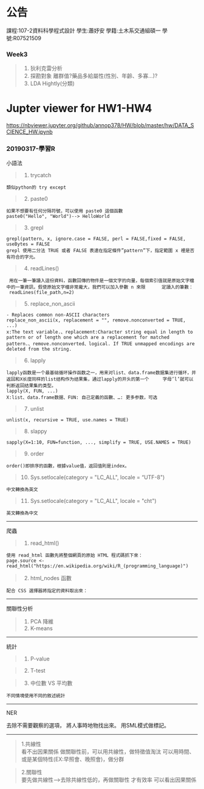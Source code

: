﻿#  公告
課程:107-2資料科學程式設計 學生:蕭妤安 學籍:土木系交通組碩一 學號:R07521509
### Week3
>1. 狄利克雷分析
>2. 探勘對象
		離群值?藥品多給屬性(性別、年齡、多寡...)?
>3. LDA
		Hightly(分類)
# Jupter viewer for HW1-HW4
https://nbviewer.jupyter.org/github/annop378/HW/blob/master/hw/DATA_SCIENCE_HW.ipynb

### 20190317-學習R
小語法

>1. trycatch

    類似python的 try except

>2. paste0

    如果不想要有任何分隔符號，可以使用 paste0 這個函數
    paste0("Hello", "World")--> HelloWorld
    
>3. grepl

    grepl(pattern, x, ignore.case = FALSE, perl = FALSE,fixed = FALSE, useBytes = FALSE
    grepl 使用二分法 TRUE 或者 FALSE 表達在指定條件”pattern”下，指定範圍 x 裡是否有符合的字元。
    
>4. readLines()

     用在一筆一筆讀入這份資料，函數回傳的物件是一個文字的向量，每個索引值就是原始文字檔中的一筆資訊，假使原始文字檔非常龐大，我們可以加入參數 n 來限      定讀入的筆數：
     readLines(file_path,n=2)
     
>5. replace_non_ascii 

    - Replaces common non-ASCII characters
    replace_non_ascii(x, replacement = "", remove.nonconverted = TRUE, ...)
    x:The text variable.、replacement:Character string equal in length to pattern or of length one which are a replacement for matched         pattern.、remove.nonconverted、logical. If TRUE unmapped encodings are deleted from the string.
    
>6. lapply

    lapply函数是一个最基础循环操作函数之一，用来对list、data.frame数据集进行循环，并返回和X长度同样的list结构作为结果集，通过lapply的开头的第一个     字母’l’就可以判断返回结果集的类型。
    lapply(X, FUN, ...)
    X:list、data.frame数据、FUN: 自己定義的函數、…: 更多参数，可选
     
>7. unlist

    unlist(x, recursive = TRUE, use.names = TRUE)
    
>8. slappy

    sapply(X=1:10, FUN=function, ..., simplify = TRUE, USE.NAMES = TRUE)
    
>9. order

    order()即排序的函數，根據value值，返回值則是index。
    
>10. Sys.setlocale(category = "LC_ALL", locale = “UTF-8")

    中文轉換為英文
   
>11. Sys.setlocale(category = "LC_ALL", locale = "cht")

    英文轉換為中文

--------------------------------------------------------------------------------------------------------------------------------------

爬蟲

>1. read_html()

    使用 read_html 函數先將整個網頁的原始 HTML 程式碼抓下來：
    page.source <- read_html("https://en.wikipedia.org/wiki/R_(programming_language)")
    
>2. html_nodes 函數

    配合 CSS 選擇器將指定的資料取出來：
----------------------------------------------------------------------------
關聯性分析

>1. PCA 
	降維
>2. K-means

-------------------------------------------------------------------------------
統計

>1. P-value
	
>2. T-test

>3. 中位數 VS 平均數

    不同情境使用不同的敘述統計
-----------------------------------------------------
NER

 去除不需要觀察的選項，
 將人事時地物找出來。
 用SML模式做標記。
 
-----------------------------------------------------
>1.共線性  
	看不出因果關係 
	做關聯性前，可以用共線性，做特徵值淘汰
	可以用時間、或是某個特性(EX:早照會、晚照會)，做分群

>2.關聯性  
	要先做共線性-->去除共線性低的，再做關聯性 才有效率
	可以看出因果關係


    


